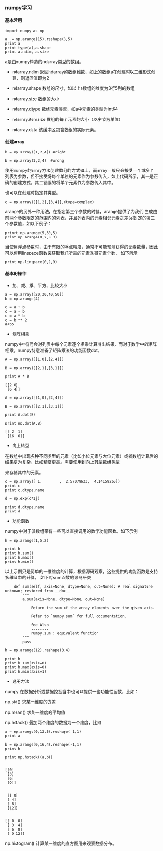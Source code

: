 ### numpy学习

#### 基本常用

```
import numpy as np

a  = np.arange(15).reshape(3,5)
print a
print type(a),a.shape
print a.ndim, a.size

```
a是由numpy构造的ndarray类型的数组。

* ndarray.ndim 返回ndarray的数组维数，如上的数组a在创建时以二维形式创建，则返回值即为2

* ndarray.shape 数组的尺寸，如以上a数组的维度为3行5列的数组

* ndarray.size 数组的大小

* ndarray.dtype 数组元素类型，如a中元素的类型为int64

* ndarray.itemsize 数组的每个元素的大小（以字节为单位）

* ndarray.data  该缓冲区包含数组的实际元素。

#### 创建array

```
b = np.array([1,2,4]) #right

b = np.array(1,2,4)  #wrong

```
使用numpy的array方法创建数组的方式如上，而array一般只会接受一个或多个
列表为参数，但不接受将每个单独的元素作为参数传入，如上代码所示，其一是正确的创建方式，其二错误的将单个元素作为参数传入其中。

也可以在创建时指定其类型。

```
c = np.array([[1,2],[3,4]],dtype=complex)

```
arange的另外一种用法，在指定第三个参数的时候，arange提供了为我们
生成由前两个参数限定的范围内的列表，并且列表内的元素相邻元素之差为指
定的第三个参数值，如以下例子：

```
prinrt np.arange(5,30,5)
print np.arange(0,2,0.3)

```
当使用浮点参数时，由于有限的浮点精度，通常不可能预测获得的元素数量，因此可以使用linspace函数来获取我们所需的元素季哥元素个数，
如下所示

```
print np.linspace(0,2,9)

```
#### 基本的操作

* 加、减、乘、平方、比较大小

```
a = np.array([20,30,40,50])
b = np.arange(4)

c = a + b
c = a - b
c = a * b
c = b ** 2
a<35

```

* 矩阵相乘

numpy中`*`符号会对列表中每个元素逐个相乘计算得出结果，而对于数学中的矩阵相乘，numpy特意准备了矩阵乘法的功能函数dot。

```
A = np.array([[1,0],[2,4]])

B = np.array([[2,1],[3,1]])

print A * B

[[2 0]
 [6 4]]

```

```
A = np.array([[1,0],[2,4]])

B = np.array([[2,1],[3,1]])

print A.dot(B)

print np.dot(A,B)

[[ 2  1]
 [16  6]]

```

* 向上转型

在数组中出现多种不同类型的元素（比如小位元素与大位元素）或者数组计算后的结果更为复杂，比如精度更高。需要使用到向上转型数组类型

来存储其中的元素。

```
c = np.array([ 1.        ,  2.57079633,  4.14159265])
print c
print c.dtype.name

d = np.exp(c*1j)

print d.dtype.name
print d

```

* 功能函数

numpy中对于其数组带有一些可以直接调用的数学功能函数。如下示例

```
h = np.arange(1,5,2)

print h
print h.sum()
print h.max()
print h.min()

```
以上示例只是简单的一维维度的计算，根据源码观察，这些提供的功能函数是支持多维当中的计算。
如下对sum函数的源码研究

```
    def sum(self, axis=None, dtype=None, out=None): # real signature unknown; restored from __doc__
        """
        a.sum(axis=None, dtype=None, out=None)

            Return the sum of the array elements over the given axis.

            Refer to `numpy.sum` for full documentation.

            See Also
            --------
            numpy.sum : equivalent function
        """
        pass
```

```
h = np.arange(12).reshape(3,4)

print h
print h.sum(axis=0)
print h.max(axis=0)
print h.min(axis=1)

```

* 通用方法

numpy 在数据分析或数据挖掘当中也可以提供一些功能性函数，比如：

np.std() 求某一维度的方差

np.mean() 求某一维度的平均值

np.hstack()  叠加两个维度的数据为一个维度，比如

```
a = np.arange(0,12,3).reshape(-1,1)
print a

b = np.arange(0,16,4).reshape(-1,1)
print b

print np.hstack((a,b))


[[0]
 [3]
 [6]
 [9]]


 [[ 0]
 [ 4]
 [ 8]
 [12]]


[[ 0  0]
 [ 3  4]
 [ 6  8]
 [ 9 12]]
```

np.histogram() 计算某一维度的直方图用来观察数据分布。
















